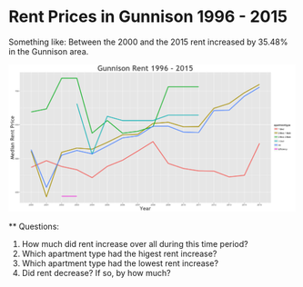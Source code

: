 Rent Prices in Gunnison 1996 - 2015
================

Something like: Between the 2000 and the 2015 rent increased by 35.48% in the Gunnison area.

![](../images/gunnison.png)

\*\* Questions:

1.  How much did rent increase over all during this time period?
2.  Which apartment type had the higest rent increase?
3.  Which apartment type had the lowest rent increase?
4.  Did rent decrease? If so, by how much?

